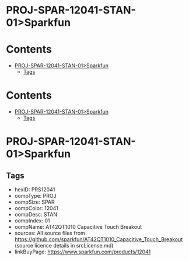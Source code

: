
PROJ-SPAR-12041-STAN-01>Sparkfun
================================

Contents
========

* [PROJ-SPAR-12041-STAN-01>Sparkfun](#proj-spar-12041-stan-01sparkfun)
	* [Tags](#tags)

Contents
========

* [PROJ-SPAR-12041-STAN-01>Sparkfun](#proj-spar-12041-stan-01sparkfun)
	* [Tags](#tags)

# PROJ-SPAR-12041-STAN-01>Sparkfun

## Tags

- hexID: PRS12041
- oompType: PROJ
- oompSize: SPAR
- oompColor: 12041
- oompDesc: STAN
- oompIndex: 01
- oompName: AT42QT1010 Capacitive Touch Breakout
- sources: All source files from https://github.com/sparkfun/AT42QT1010_Capacitive_Touch_Breakout (source licence details in srcLicense.md)
- linkBuyPage: https://www.sparkfun.com/products/12041
